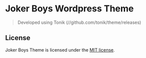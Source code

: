 # Joker Boys Wordpress Theme

> Developed using Tonik (//github.com/tonik/theme/releases)

## License

Joker Boys Theme is licensed under the [MIT license](http://opensource.org/licenses/MIT).
